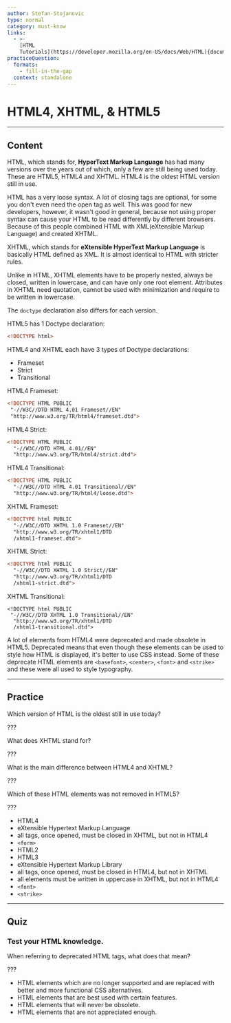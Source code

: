 ```yaml
---
author: Stefan-Stojanovic
type: normal
category: must-know
links:
  - >-
    [HTML
    Tutorials](https://developer.mozilla.org/en-US/docs/Web/HTML){documentation}
practiceQuestion:
  formats:
    - fill-in-the-gap
  context: standalone
---
```


# HTML4, XHTML, & HTML5


---

## Content

HTML, which stands for, **HyperText Markup Language** has had many versions over the years out of which, only a few are still being used today. These are HTML5, HTML4 and XHTML. HTML4 is the oldest HTML version still in use.

HTML has a very loose syntax. A lot of closing tags are optional, for some you don't even need the open tag as well. This was good for new developers, however, it wasn't good in general, because not using proper syntax can cause your HTML to be read differently by different browsers. Because of this people combined HTML with XML(eXtensible Markup Language) and created XHTML.

XHTML, which stands for **eXtensible HyperText Markup Language** is basically HTML defined as XML. It is almost identical to HTML with stricter rules.

Unlike in HTML, XHTML elements have to be properly nested, always be closed, written in lowercase, and can have only one root element. Attributes in XHTML need quotation, cannot be used with minimization and require to be written in lowercase.

The `doctype` declaration also differs for each version.

HTML5 has 1 Doctype declaration:

```html
<!DOCTYPE html>
```

HTML4 and XHTML each have 3 types of Doctype declarations:

- Frameset
- Strict
- Transitional

HTML4 Frameset:

```html
<!DOCTYPE HTML PUBLIC
 "-//W3C//DTD HTML 4.01 Frameset//EN"
 "http://www.w3.org/TR/html4/frameset.dtd">
```

HTML4 Strict:

```html
<!DOCTYPE HTML PUBLIC
  "-//W3C//DTD HTML 4.01//EN"
  "http://www.w3.org/TR/html4/strict.dtd">
```

HTML4 Transitional:

```html
<!DOCTYPE HTML PUBLIC
  "-//W3C//DTD HTML 4.01 Transitional//EN"
  "http://www.w3.org/TR/html4/loose.dtd">
```

XHTML Frameset:

```html
<!DOCTYPE html PUBLIC
  "-//W3C//DTD XHTML 1.0 Frameset//EN"
  "http://www.w3.org/TR/xhtml1/DTD
  /xhtml1-frameset.dtd">
```

XHTML Strict:

```html
<!DOCTYPE html PUBLIC
  "-//W3C//DTD XHTML 1.0 Strict//EN"
  "http://www.w3.org/TR/xhtml1/DTD
  /xhtml1-strict.dtd">
```

XHTML Transitional:

```plain-text
<!DOCTYPE html PUBLIC
 "-//W3C//DTD XHTML 1.0 Transitional//EN"
  "http://www.w3.org/TR/xhtml1/DTD
  /xhtml1-transitional.dtd">
```

A lot of elements from HTML4 were deprecated and made obsolete in HTML5. Deprecated means that even though these elements can be used to style how HTML is displayed, it's better to use CSS instead. Some of these deprecate HTML elements are `<basefont>`, `<center>`, `<font>` and `<strike>` and these were all used to style typography. 


---

## Practice

Which version of HTML is the oldest still in use today?

???

What does XHTML stand for?

???

What is the main difference between HTML4 and XHTML?

???

Which of these HTML elements was not removed in HTML5?

???

- HTML4
- eXtensible Hypertext Markup Language
- all tags, once opened, must be closed in XHTML, but not in HTML4
- `<form>`
- HTML2
- HTML3
- eXtensible Hypertext Markup Library
- all tags, once opened, must be closed in HTML4, but not in XHTML
- all elements must be written in uppercase in XHTML, but not in HTML4
- `<font>`
- `<strike>`


---

## Quiz

### Test your HTML knowledge.


When referring to deprecated HTML tags, what does that mean?

???

- HTML elements which are no longer supported and are replaced with better and more functional CSS alternatives.
- HTML elements that are best used with certain features.
- HTML elements that will never be obsolete.
- HTML elements that are not appreciated enough.
